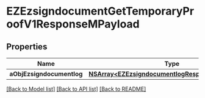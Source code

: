 # EZEzsigndocumentGetTemporaryProofV1ResponseMPayload

## Properties
Name | Type | Description | Notes
------------ | ------------- | ------------- | -------------
**aObjEzsigndocumentlog** | [**NSArray&lt;EZEzsigndocumentlogResponseCompound&gt;***](EZEzsigndocumentlogResponseCompound.md) |  | 

[[Back to Model list]](../README.md#documentation-for-models) [[Back to API list]](../README.md#documentation-for-api-endpoints) [[Back to README]](../README.md)


